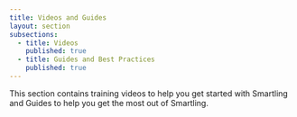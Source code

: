 ```yaml
---
title: Videos and Guides
layout: section
subsections:
  - title: Videos
    published: true
  - title: Guides and Best Practices
    published: true
---
```


This section contains training videos to help you get started with Smartling and Guides to help you get the most out of Smartling.

